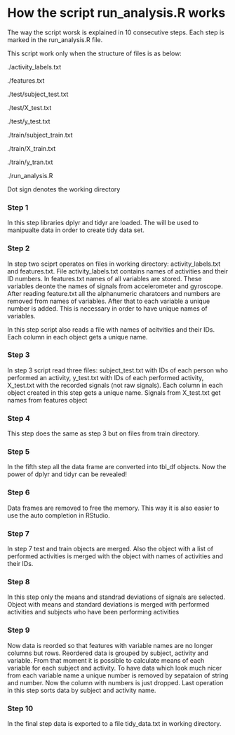 How the script run_analysis.R works
===========

The way the script worsk is explained in 10 consecutive steps. Each step is marked in the run_analysis.R file.

This script work only when the structure of files is as below:

./activity_labels.txt

./features.txt

./test/subject_test.txt

./test/X_test.txt

./test/y_test.txt

./train/subject_train.txt

./train/X_train.txt

./train/y_tran.txt

./run_analysis.R

Dot sign denotes the working directory

### Step 1

In this step libraries dplyr and tidyr are loaded. The will be used to manipualte data in order to create tidy data set.

### Step 2

In step two sciprt operates on files in working directory: activity_labels.txt and features.txt. File activity_labels.txt contains names of activities and their ID numbers. In features.txt names of all variables are stored. These variables deonte the names of signals from accelerometer and gyroscope. After reading feature.txt all the alphanumeric charatcers and numbers are removed from names of variables. After that to each variable a unique number is added. This is necessary in order to have unique names of variables.

In this step script also reads a file with names of acitvities and their IDs. Each column in each object gets a unique name.

### Step 3

In step 3 script read three files: subject_test.txt with IDs of each person who performed an activity, y_test.txt with IDs of each performed activity, X_test.txt with the recorded signals (not raw signals). Each column in each object created in this step gets a unique name. Signals from X_test.txt get names from features object

### Step 4

This step does the same as step 3 but on files from train directory.

### Step 5

In the fifth step all the data frame are converted into tbl_df objects. Now the power of dplyr and tidyr can be revealed!

### Step 6

Data frames are removed to free the memory. This way it is also easier to use the auto completion in RStudio.

### Step 7

In step 7 test and train objects are merged. Also the object with a list of performed activities is merged with the object with names of activities and their IDs.

### Step 8

In this step only the means and standrad deviations of signals are selected. Object with means and standard deviations is merged with performed activities and subjects who have been performing activities

### Step 9

Now data is reorded so that features with variable names are no longer columns but rows. Reordered data is grouped by subject, activity and variable. From that moment it is possible to calculate means of each variable for each subject and activity. To have data which look much nicer from each variable name a unique number is removed by sepataion of string and number. Now the column with numbers is just dropped. Last operation in this step sorts data by subject and activity name.

### Step 10

In the final step data is exported to a file tidy_data.txt in working directory.